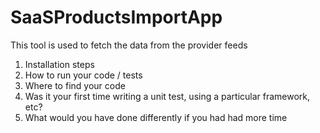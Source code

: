 # SaaSProductsImportApp
This tool is used to fetch the data from the provider feeds

  1) Installation steps
  2) How to run your code / tests
  3) Where to find your code
  4) Was it your first time writing a unit test, using a particular framework, etc?
  5) What would you have done differently if you had had more time

<!-- Adding details --->

